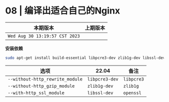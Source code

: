 # 08 | 编译出适合自己的Nginx

|本期版本|上期版本 
|:---:|:---:
`Wed Aug 30 13:19:57 CST 2023` | 


**安装依赖**

```bash
sudo apt-get install build-essential libpcre3-dev zlib1g-dev libssl-dev
```

选项| 22.04 | 备注
---|--- | ---
`--without-http_rewrite_module` | `libpcre3-dev` | `libpcre3`
`--without-http_gzip_module` | `zlib1g-dev` | `zlib1g`
`--with-http_ssl_module` | `libssl-dev` | `openssl`